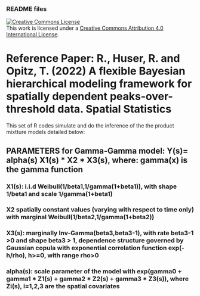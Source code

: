 ### README files

<a rel="license" href="http://creativecommons.org/licenses/by/4.0/"><img alt="Creative Commons License" style="border-width:0" src="https://i.creativecommons.org/l/by/4.0/88x31.png" /></a><br />This work is licensed under a <a rel="license" href="http://creativecommons.org/licenses/by/4.0/">Creative Commons Attribution 4.0 International License</a>.

# Reference Paper: R., Huser, R. and Opitz, T. (2022) A flexible Bayesian hierarchical modeling framework for spatially dependent peaks-over-threshold data. Spatial Statistics 

This set of R codes simulate and do the inference of the the product mixtture models detailed below: 
## PARAMETERS for Gamma-Gamma model: Y(s)= alpha(s) X1(s) * X2 * X3(s), where: gamma(x) is the gamma function
### X1(s): i.i.d Weibull(1/beta1,1/gamma(1+beta1)), with shape 1/beta1 and scale 1/gamma(1+beta1)
### X2 spatially constant values (varying with respect to time only) with marginal Weibull(1/beta2,1/gamma(1+beta2))
### X3(s): marginally Inv-Gamma(beta3,beta3-1), with rate beta3-1 >0 and shape beta3 > 1, dependence structure governed by Gaussian copula with exponential correlation function exp(-h/rho), h>=0, with range rho>0
### alpha(s): scale parameter of the model with exp(gamma0 + gamma1 * Z1(s) + gamma2 * Z2(s) + gamma3 * Z3(s)), where Zi(s), i=1,2,3 are the spatial covariates 



